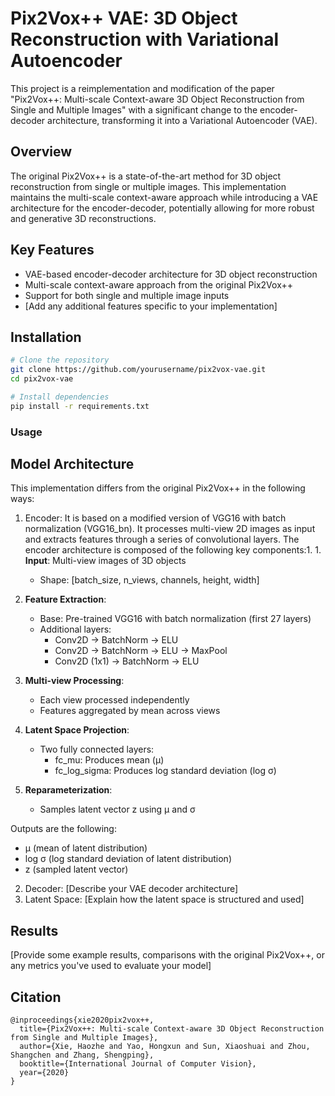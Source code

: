 # Pix2Vox++ VAE: 3D Object Reconstruction with Variational Autoencoder

This project is a reimplementation and modification of the paper "Pix2Vox++: Multi-scale Context-aware 3D Object Reconstruction from Single and Multiple Images" with a significant change to the encoder-decoder architecture, transforming it into a Variational Autoencoder (VAE).

## Overview

The original Pix2Vox++ is a state-of-the-art method for 3D object reconstruction from single or multiple images. This implementation maintains the multi-scale context-aware approach while introducing a VAE architecture for the encoder-decoder, potentially allowing for more robust and generative 3D reconstructions.

## Key Features

- VAE-based encoder-decoder architecture for 3D object reconstruction
- Multi-scale context-aware approach from the original Pix2Vox++
- Support for both single and multiple image inputs
- [Add any additional features specific to your implementation]

## Installation

```bash
# Clone the repository
git clone https://github.com/yourusername/pix2vox-vae.git
cd pix2vox-vae

# Install dependencies
pip install -r requirements.txt
```

### Usage



## Model Architecture

This implementation differs from the original Pix2Vox++ in the following ways:

1. Encoder: It is based on a modified version of VGG16 with batch normalization (VGG16_bn). It processes multi-view 2D images as input and extracts features through a series of convolutional layers. The encoder architecture is composed of the following key components:1. 1. **Input**: Multi-view images of 3D objects
   - Shape: [batch_size, n_views, channels, height, width]

2. **Feature Extraction**:
   - Base: Pre-trained VGG16 with batch normalization (first 27 layers)
   - Additional layers:
     - Conv2D → BatchNorm → ELU
     - Conv2D → BatchNorm → ELU → MaxPool
     - Conv2D (1x1) → BatchNorm → ELU

3. **Multi-view Processing**:
   - Each view processed independently
   - Features aggregated by mean across views

4. **Latent Space Projection**:
   - Two fully connected layers:
     - fc_mu: Produces mean (μ)
     - fc_log_sigma: Produces log standard deviation (log σ)

5. **Reparameterization**:
   - Samples latent vector z using μ and σ

Outputs are the following:
- μ (mean of latent distribution)
- log σ (log standard deviation of latent distribution)
- z (sampled latent vector)

2. Decoder: [Describe your VAE decoder architecture]
3. Latent Space: [Explain how the latent space is structured and used]


## Results

[Provide some example results, comparisons with the original Pix2Vox++, or any metrics you've used to evaluate your model]

## Citation


```
@inproceedings{xie2020pix2vox++,
  title={Pix2Vox++: Multi-scale Context-aware 3D Object Reconstruction from Single and Multiple Images},
  author={Xie, Haozhe and Yao, Hongxun and Sun, Xiaoshuai and Zhou, Shangchen and Zhang, Shengping},
  booktitle={International Journal of Computer Vision},
  year={2020}
}
```
